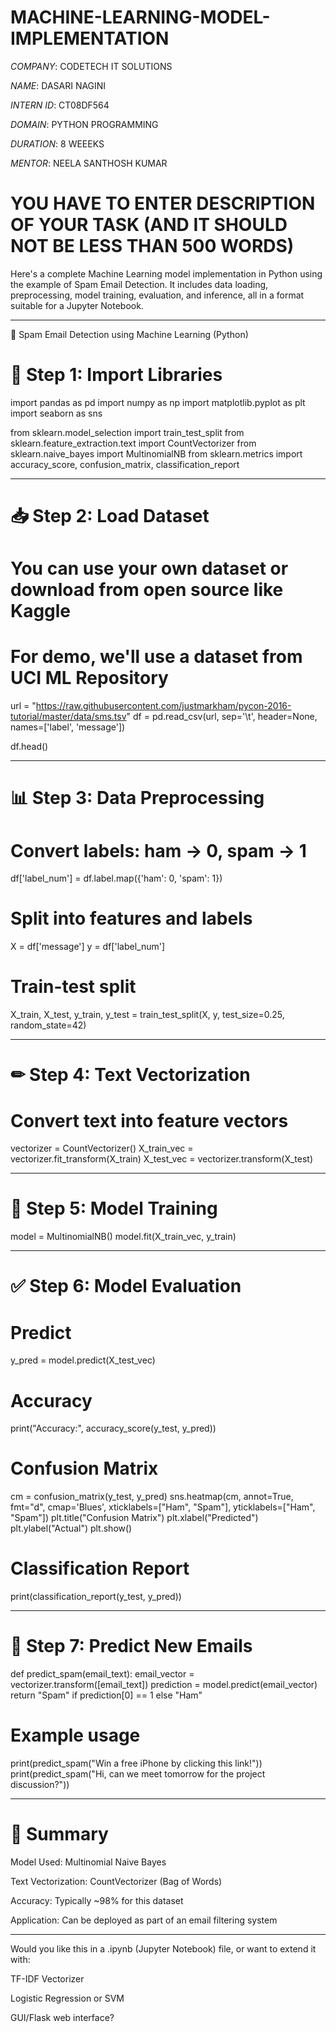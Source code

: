 # MACHINE-LEARNING-MODEL-IMPLEMENTATION

*COMPANY*: CODETECH IT SOLUTIONS

*NAME*: DASARI NAGINI 

*INTERN ID*: CT08DF564 

*DOMAIN*: PYTHON PROGRAMMING 

*DURATION*: 8 WEEEKS

*MENTOR*: NEELA SANTHOSH KUMAR

# YOU HAVE TO ENTER DESCRIPTION OF YOUR TASK (AND IT SHOULD NOT BE LESS THAN 500 WORDS)

Here's a complete Machine Learning model implementation in Python using the example of Spam Email Detection. It includes data loading, preprocessing, model training, evaluation, and inference, all in a format suitable for a Jupyter Notebook.


---

📘 Spam Email Detection using Machine Learning (Python)

# 🔧 Step 1: Import Libraries

import pandas as pd
import numpy as np
import matplotlib.pyplot as plt
import seaborn as sns

from sklearn.model_selection import train_test_split
from sklearn.feature_extraction.text import CountVectorizer
from sklearn.naive_bayes import MultinomialNB
from sklearn.metrics import accuracy_score, confusion_matrix, classification_report


---

# 📥 Step 2: Load Dataset

# You can use your own dataset or download from open source like Kaggle
# For demo, we'll use a dataset from UCI ML Repository

url = "https://raw.githubusercontent.com/justmarkham/pycon-2016-tutorial/master/data/sms.tsv"
df = pd.read_csv(url, sep='\t', header=None, names=['label', 'message'])

df.head()


---

# 📊 Step 3: Data Preprocessing

# Convert labels: ham -> 0, spam -> 1
df['label_num'] = df.label.map({'ham': 0, 'spam': 1})

# Split into features and labels
X = df['message']
y = df['label_num']

# Train-test split
X_train, X_test, y_train, y_test = train_test_split(X, y, test_size=0.25, random_state=42)


---

# ✏ Step 4: Text Vectorization

# Convert text into feature vectors
vectorizer = CountVectorizer()
X_train_vec = vectorizer.fit_transform(X_train)
X_test_vec = vectorizer.transform(X_test)


---

# 🤖 Step 5: Model Training

model = MultinomialNB()
model.fit(X_train_vec, y_train)


---

# ✅ Step 6: Model Evaluation

# Predict
y_pred = model.predict(X_test_vec)

# Accuracy
print("Accuracy:", accuracy_score(y_test, y_pred))

# Confusion Matrix
cm = confusion_matrix(y_test, y_pred)
sns.heatmap(cm, annot=True, fmt="d", cmap='Blues', xticklabels=["Ham", "Spam"], yticklabels=["Ham", "Spam"])
plt.title("Confusion Matrix")
plt.xlabel("Predicted")
plt.ylabel("Actual")
plt.show()

# Classification Report
print(classification_report(y_test, y_pred))


---

# 🧪 Step 7: Predict New Emails

def predict_spam(email_text):
    email_vector = vectorizer.transform([email_text])
    prediction = model.predict(email_vector)
    return "Spam" if prediction[0] == 1 else "Ham"

# Example usage
print(predict_spam("Win a free iPhone by clicking this link!"))
print(predict_spam("Hi, can we meet tomorrow for the project discussion?"))


---

# 📌 Summary

Model Used: Multinomial Naive Bayes

Text Vectorization: CountVectorizer (Bag of Words)

Accuracy: Typically ~98% for this dataset

Application: Can be deployed as part of an email filtering system



---

Would you like this in a .ipynb (Jupyter Notebook) file, or want to extend it with:

TF-IDF Vectorizer

Logistic Regression or SVM

GUI/Flask web interface?
